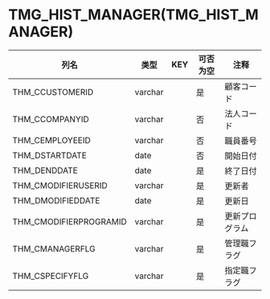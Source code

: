 # TMG_HIST_MANAGER(TMG_HIST_MANAGER)
| 列名   | 类型   | KEY  | 可否为空 | 注释   |
| ---- | ---- | ---- | ---- | ---- |
|THM_CCUSTOMERID|varchar||是|顧客コード|
|THM_CCOMPANYID|varchar||否|法人コード|
|THM_CEMPLOYEEID|varchar||否|職員番号|
|THM_DSTARTDATE|date||否|開始日付|
|THM_DENDDATE|date||是|終了日付|
|THM_CMODIFIERUSERID|varchar||是|更新者|
|THM_DMODIFIEDDATE|date||是|更新日|
|THM_CMODIFIERPROGRAMID|varchar||是|更新プログラム|
|THM_CMANAGERFLG|varchar||是|管理職フラグ|
|THM_CSPECIFYFLG|varchar||是|指定職フラグ|
